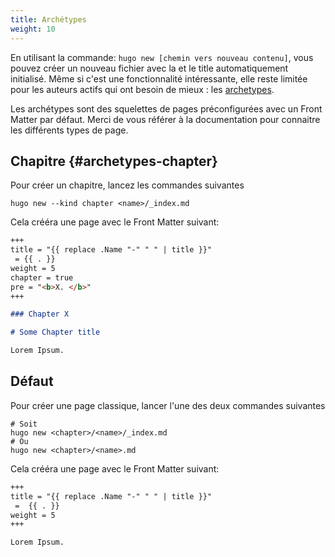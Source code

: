 ```yaml
---
title: Archétypes
weight: 10
---
```


En utilisant la commande: `hugo new [chemin vers nouveau contenu]`, vous pouvez créer un nouveau fichier avec la  et le title automatiquement initialisé. Même si c'est une fonctionnalité intéressante, elle reste limitée pour les auteurs actifs qui ont besoin de mieux : les [archetypes](https://gohugo.io/content/archetypes/).

Les archétypes sont des squelettes de pages préconfigurées avec un Front Matter par défaut. Merci de vous référer à la documentation pour connaitre les différents types de page.

## Chapitre {#archetypes-chapter}

Pour créer un chapitre, lancez les commandes suivantes

```
hugo new --kind chapter <name>/_index.md
```

Cela crééra une page avec le Front Matter suivant:

```markdown
+++
title = "{{ replace .Name "-" " " | title }}"
 = {{ . }}
weight = 5
chapter = true
pre = "<b>X. </b>"
+++

### Chapter X

# Some Chapter title

Lorem Ipsum.
```

## Défaut

Pour créer une page classique, lancer l'une des deux commandes suivantes

```
# Soit
hugo new <chapter>/<name>/_index.md
# Ou
hugo new <chapter>/<name>.md
```

Cela crééra une page avec le Front Matter suivant:

```markdown
+++
title = "{{ replace .Name "-" " " | title }}"
 =  {{ . }}
weight = 5
+++

Lorem Ipsum.
```